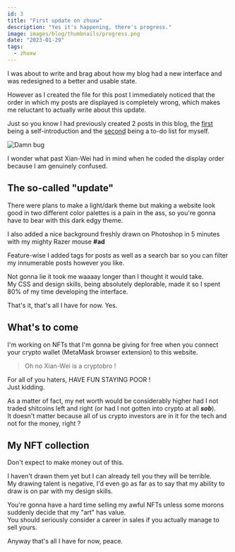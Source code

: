 ```yaml
---
id: 3
title: "First update on zhuxw"
description: "Yes it's happening, there's progress."
image: images/blog/thumbnails/progress.png
date: "2023-01-29"
tags:
  - zhuxw
---
```


I was about to write and brag about how my blog had a new interface and was redesigned to a better and usable state.

However as I created the file for this post I immediately noticed that the order in which my posts are displayed is completely wrong, which makes me reluctant to actually write about this update.

Just so you know I had previously created 2 posts in this blog, the [first](/post/hello-world) being a self-introduction and the [second](/post/todo-list) being a to-do list for myself.

![Damn bug](/images/blog/3-screenshot.png)

I wonder what past Xian-Wei had in mind when he coded the display order because I am genuinely confused.

## The so-called "update"

There were plans to make a light/dark theme but making a website look good in two different color palettes is a pain in the ass, so you're gonna have to bear with this dark edgy theme.

I also added a nice background freshly drawn on Photoshop in 5 minutes with my mighty Razer mouse **#ad**

Feature-wise I added tags for posts as well as a search bar so you can filter my innumerable posts however you like.

Not gonna lie it took me waaaay longer than I thought it would take. \
My CSS and design skills, being absolutely deplorable, made it so I spent 80% of my time developing the interface.

That's it, that's all I have for now. Yes.

## What's to come

I'm working on NFTs that I'm gonna be giving for free when you connect your crypto wallet (MetaMask browser extension) to this website.

> Oh no Xian-Wei is a cryptobro !

For all of you haters, HAVE FUN STAYING POOR ! \
Just kidding.

As a matter of fact, my net worth would be considerably higher had I not traded shitcoins left and right (or had I not gotten into crypto at all **_sob_**). \
It doesn't matter because all of us crypto investors are in it for the tech and not for the money, right ?

## My NFT collection

Don't expect to make money out of this.

I haven't drawn them yet but I can already tell you they will be terrible. \
My drawing talent is negative, I'd even go as far as to say that my ability to draw is on par with my design skills.

You're gonna have a hard time selling my awful NFTs unless some morons suddenly decide that my "art" has value. \
You should seriously consider a career in sales if you actually manage to sell yours.

Anyway that's all I have for now, peace.

